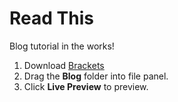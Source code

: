 # Read This

Blog tutorial in the works!

1. Download <a href="http://brackets.io" target="_blank">Brackets</a>
2. Drag the **Blog** folder into file panel.
3. Click **Live Preview** to preview.

